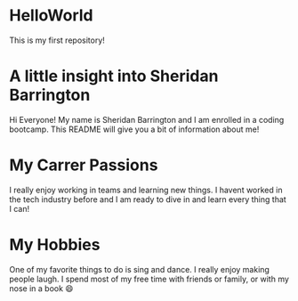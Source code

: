 # HelloWorld
This is my first repository!
# A little insight into Sheridan Barrington
Hi Everyone! My name is Sheridan Barrington and I am enrolled in a coding bootcamp. This README will give you a bit of information about me! 
# My Carrer Passions
I really enjoy working in teams and learning new things. I havent worked in the tech industry before and I am ready to dive in and learn every thing that I can!
# My Hobbies 
One of my favorite things to do is sing and dance. I really enjoy making people laugh. I spend most of my free time with friends or family, or with my nose in a book :smile:
